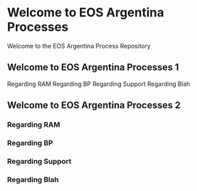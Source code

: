 <!-- TITLE: EOS Argentina Process Repository -->
<!-- SUBTITLE: This wiki is intended to communicate the criteria and processed behing EOS Argentina decision making and processes -->

# Welcome to EOS Argentina Processes

Welcome to the EOS Argentina Process Repository

## Welcome to EOS Argentina Processes 1

Regarding RAM
Regarding BP
Regarding Support
Regarding Blah

## Welcome to EOS Argentina Processes 2

### Regarding RAM
### Regarding BP
### Regarding Support
### Regarding Blah

